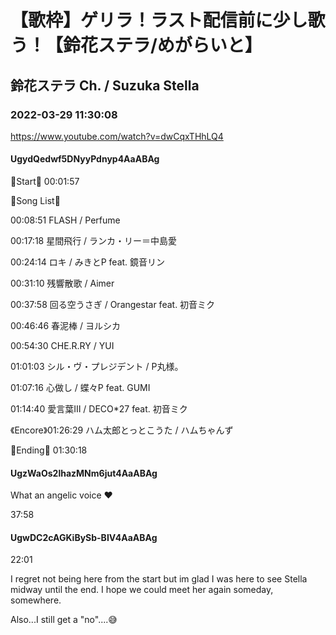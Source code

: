 # 【歌枠】ゲリラ！ラスト配信前に少し歌う！【鈴花ステラ/めがらいと】

## 鈴花ステラ Ch. / Suzuka Stella

### 2022-03-29 11:30:08

https://www.youtube.com/watch?v=dwCqxTHhLQ4

#### UgydQedwf5DNyyPdnyp4AaABAg

🔔Start🔔 00:01:57



🔔Song List🔔

00:08:51 FLASH / Perfume

00:17:18 星間飛行 / ランカ・リー＝中島愛

00:24:14 ロキ / みきとP feat. 鏡音リン

00:31:10 残響散歌 / Aimer

00:37:58 回る空うさぎ / Orangestar feat. 初音ミク

00:46:46 春泥棒 / ヨルシカ

00:54:30 CHE.R.RY / YUI

01:01:03 シル・ヴ・プレジデント / P丸様。

01:07:16 心做し / 蝶々P feat. GUMI

01:14:40 愛言葉Ⅲ / DECO*27 feat. 初音ミク

《Encore》01:26:29 ハム太郎とっとこうた / ハムちゃんず



🔔Ending🔔 01:30:18



#### UgzWaOs2lhazMNm6jut4AaABAg

What an angelic voice ❤️

37:58



#### UgwDC2cAGKiBySb-BIV4AaABAg

22:01

I regret not being here from the start but im glad I was here to see Stella midway until the end. I hope we could meet her again someday, somewhere.



Also...I still get a "no"....😅

